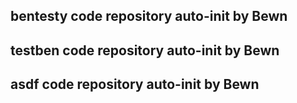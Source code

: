 ## bentesty code repository auto-init by Bewn
## testben code repository auto-init by Bewn
## asdf code repository auto-init by Bewn
